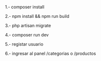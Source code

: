 1.- composer install

2.- npm install && npm run build

3.- php artisan migrate

4.- composer run dev

5.- registar usuario

6.- ingresar al panel /categorias o /productos
